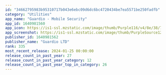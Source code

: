 ```yaml
---
id: "34662795983b95310717b043e6ebc09d6dc6bc4720434be7ea5571be250fadfb"
category: "Utilities"
app_name: "Guardio - Mobile Security"
app_id: 1640981560
app_icon: https://is1-ssl.mzstatic.com/image/thumb/Purple116/v4/8e/38/7a/8e387a21-7979-8a48-01e3-9899e6e6c6bf/AppIcon-1x_U007ephone-85-220.png/1024x1024bb.png
app_screenshot: https://is1-ssl.mzstatic.com/image/thumb/PurpleSource126/v4/dc/76/5b/dc765b13-a3b9-42b5-df26-1de002f1f153/e6422d05-8b72-4d3b-aa3e-49715fb34c97_q4_appstore_browsing.png/1242x2688bb.png
publisher_id: 1640981562
publisher_name: "Guardio LTD"
rank: 335
most_recent_release: 2024-01-25 00:00:00
release_count_in_past_year: 27
release_count_in_past_year_category: 12
release_count_in_past_year_top_in_category: 26
---
```

